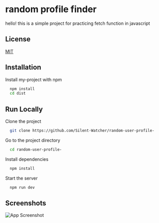 
# random profile finder

hello! 
this is a simple project for practicing fetch function in javascript


## License

[MIT](https://choosealicense.com/licenses/mit/)


## Installation

Install my-project with npm

```bash
  npm install
  cd dist
```
    
## Run Locally

Clone the project

```bash
  git clone https://github.com/Silent-Watcher/random-user-profile-
```

Go to the project directory

```bash
  cd random-user-profile-
```

Install dependencies

```bash
  npm install
```

Start the server

```bash
  npm run dev
```


## Screenshots

![App Screenshot](https://www.linkpicture.com/q/demo_3.png)

